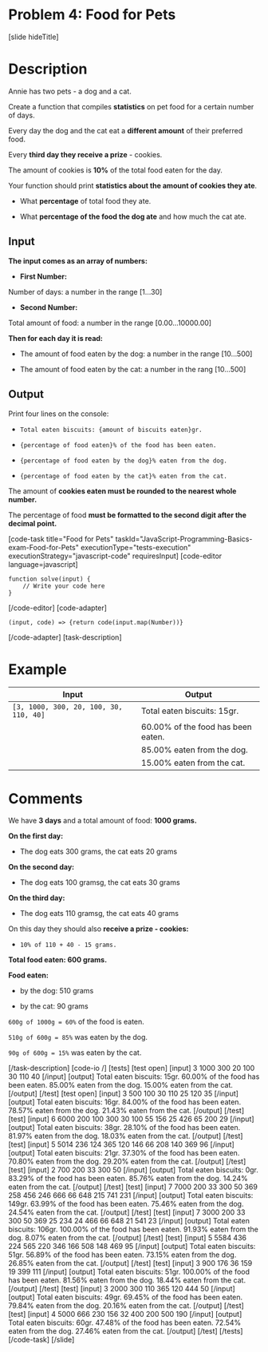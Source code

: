 # Problem 4: Food for Pets

[slide hideTitle]

# Description
Annie has two pets - a dog and a cat. 

Create a function that compiles **statistics** on pet food for a certain number of days. 

Every day the dog and the cat eat a **different amount** of their preferred food. 

Every **third day they receive a prize** - cookies. 

The amount of cookies is **10%** of the total food eaten for the day.

Your function should print **statistics about the amount of cookies they ate**.

- What **percentage** of total food they ate.

- What **percentage of the food the dog ate** and how much the cat ate.


## Input

**The input comes as an array of numbers:**

- **First Number:**

Number of days: a number in the range \[1…30\]

- **Second Number:**

Total amount of food: a number in the range \[0.00…10000.00\]

**Then for each day it is read:**

- The amount of food eaten by the dog: a number in the range \[10…500\]

- The amount of food eaten by the cat: a number in the rang \[10…500\]


## Output

Print four lines on the console:

- `Total eaten biscuits: {amount of biscuits eaten}gr.`

- `{percentage of food eaten}% of the food has been eaten.`

- `{percentage of food eaten by the dog}% eaten from the dog.`

- `{percentage of food eaten by the cat}% eaten from the cat.`

The amount of **cookies eaten must be rounded to the nearest whole number.**

The percentage of food **must be formatted to the second digit after the decimal point.**


[code-task title="Food for Pets" taskId="JavaScript-Programming-Basics-exam-Food-for-Pets" executionType="tests-execution" executionStrategy="javascript-code" requiresInput]
[code-editor language=javascript]
```
function solve(input) {
	// Write your code here
}
```
[/code-editor]
[code-adapter]
```
(input, code) => {return code(input.map(Number))}
```
[/code-adapter]
[task-description]

# Example

| **Input** | **Output** |
| --- | --- |
|`[3, 1000, 300, 20, 100, 30, 110, 40]` | Total eaten biscuits: 15gr. |
|| 60.00% of the food has been eaten. |
|| 85.00% eaten from the dog. |
|| 15.00% eaten from the cat. |

# Comments

We have **3 days** and a total amount of food: **1000 grams.**

**On the first day:**

- The dog eats 300 grams, the cat eats 20 grams

**On the second day:**

- The dog eats 100 gramsg, the cat eats 30 grams

**On the third day:**

- The dog eats 110 gramsg, the cat eats 40 grams

On this day they should also **receive a prize - cookies:**

- `10% of 110 + 40 - 15 grams.`

**Total food eaten: 600 grams.**

**Food eaten:**

- by the dog: 510 grams

- by the cat: 90 grams

`600g of 1000g = 60%` of the food is eaten.

`510g of 600g = 85%` was eaten by the dog.

`90g of 600g = 15%` was eaten by the cat.


[/task-description]
[code-io /]
[tests]
[test open]
[input]
3
1000
300
20
100
30
110
40
[/input]
[output]
Total eaten biscuits: 15gr.
60.00% of the food has been eaten.
85.00% eaten from the dog.
15.00% eaten from the cat.
[/output]
[/test]
[test open]
[input]
3
500
100
30
110
25
120
35
[/input]
[output]
Total eaten biscuits: 16gr.
84.00% of the food has been eaten.
78.57% eaten from the dog.
21.43% eaten from the cat.
[/output]
[/test]
[test]
[input]
6
6000
200
100
300
30
100
55
156
25
426
65
200
29
[/input]
[output]
Total eaten biscuits: 38gr.
28.10% of the food has been eaten.
81.97% eaten from the dog.
18.03% eaten from the cat.
[/output]
[/test]
[test]
[input]
5
5014
236
124
365
120
146
66
208
140
369
96
[/input]
[output]
Total eaten biscuits: 21gr.
37.30% of the food has been eaten.
70.80% eaten from the dog.
29.20% eaten from the cat.
[/output]
[/test]
[test]
[input]
2
700
200
33
300
50
[/input]
[output]
Total eaten biscuits: 0gr.
83.29% of the food has been eaten.
85.76% eaten from the dog.
14.24% eaten from the cat.
[/output]
[/test]
[test]
[input]
7
7000
200
33
300
50
369
258
456
246
666
66
648
215
741
231
[/input]
[output]
Total eaten biscuits: 149gr.
63.99% of the food has been eaten.
75.46% eaten from the dog.
24.54% eaten from the cat.
[/output]
[/test]
[test]
[input]
7
3000
200
33
300
50
369
25
234
24
466
66
648
21
541
23
[/input]
[output]
Total eaten biscuits: 106gr.
100.00% of the food has been eaten.
91.93% eaten from the dog.
8.07% eaten from the cat.
[/output]
[/test]
[test]
[input]
5
5584
436
224
565
220
346
166
508
148
469
95
[/input]
[output]
Total eaten biscuits: 51gr.
56.89% of the food has been eaten.
73.15% eaten from the dog.
26.85% eaten from the cat.
[/output]
[/test]
[test]
[input]
3
900
176
36
159
19
399
111
[/input]
[output]
Total eaten biscuits: 51gr.
100.00% of the food has been eaten.
81.56% eaten from the dog.
18.44% eaten from the cat.
[/output]
[/test]
[test]
[input]
3
2000
300
110
365
120
444
50
[/input]
[output]
Total eaten biscuits: 49gr.
69.45% of the food has been eaten.
79.84% eaten from the dog.
20.16% eaten from the cat.
[/output]
[/test]
[test]
[input]
4
5000
666
230
156
32
400
200
500
190
[/input]
[output]
Total eaten biscuits: 60gr.
47.48% of the food has been eaten.
72.54% eaten from the dog.
27.46% eaten from the cat.
[/output]
[/test]
[/tests]
[/code-task]
[/slide]